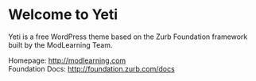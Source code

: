 Welcome to Yeti
=====================

Yeti is a free WordPress theme based on the Zurb Foundation framework built by the ModLearning Team.

Homepage:      		http://modlearning.com  
Foundation Docs:	http://foundation.zurb.com/docs  
